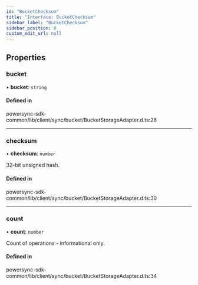 ```yaml
---
id: "BucketChecksum"
title: "Interface: BucketChecksum"
sidebar_label: "BucketChecksum"
sidebar_position: 0
custom_edit_url: null
---
```


## Properties

### bucket

• **bucket**: `string`

#### Defined in

powersync-sdk-common/lib/client/sync/bucket/BucketStorageAdapter.d.ts:26

___

### checksum

• **checksum**: `number`

32-bit unsigned hash.

#### Defined in

powersync-sdk-common/lib/client/sync/bucket/BucketStorageAdapter.d.ts:30

___

### count

• **count**: `number`

Count of operations - informational only.

#### Defined in

powersync-sdk-common/lib/client/sync/bucket/BucketStorageAdapter.d.ts:34
